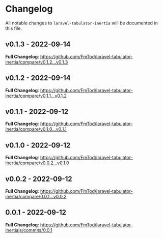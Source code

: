 # Changelog

All notable changes to `laravel-tabulator-inertia` will be documented in this file.

## v0.1.3 - 2022-09-14

**Full Changelog**: https://github.com/FmTod/laravel-tabulator-inertia/compare/v0.1.2...v0.1.3

## v0.1.2 - 2022-09-14

**Full Changelog**: https://github.com/FmTod/laravel-tabulator-inertia/compare/v0.1.1...v0.1.2

## v0.1.1 - 2022-09-12

**Full Changelog**: https://github.com/FmTod/laravel-tabulator-inertia/compare/v0.1.0...v0.1.1

## v0.1.0 - 2022-09-12

**Full Changelog**: https://github.com/FmTod/laravel-tabulator-inertia/compare/v0.0.2...v0.1.0

## v0.0.2 - 2022-09-12

**Full Changelog**: https://github.com/FmTod/laravel-tabulator-inertia/compare/0.0.1...v0.0.2

## 0.0.1 - 2022-09-12

**Full Changelog**: https://github.com/FmTod/laravel-tabulator-inertiajs/commits/0.0.1
